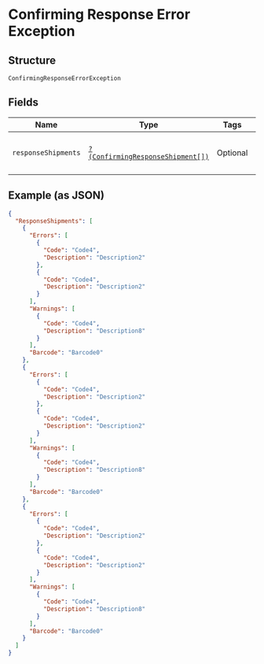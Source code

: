 
# Confirming Response Error Exception

## Structure

`ConfirmingResponseErrorException`

## Fields

| Name | Type | Tags | Description | Getter | Setter |
|  --- | --- | --- | --- | --- | --- |
| `responseShipments` | [`?(ConfirmingResponseShipment[])`](../../doc/models/confirming-response-shipment.md) | Optional | - | getResponseShipments(): ?array | setResponseShipments(?array responseShipments): void |

## Example (as JSON)

```json
{
  "ResponseShipments": [
    {
      "Errors": [
        {
          "Code": "Code4",
          "Description": "Description2"
        },
        {
          "Code": "Code4",
          "Description": "Description2"
        }
      ],
      "Warnings": [
        {
          "Code": "Code4",
          "Description": "Description8"
        }
      ],
      "Barcode": "Barcode0"
    },
    {
      "Errors": [
        {
          "Code": "Code4",
          "Description": "Description2"
        },
        {
          "Code": "Code4",
          "Description": "Description2"
        }
      ],
      "Warnings": [
        {
          "Code": "Code4",
          "Description": "Description8"
        }
      ],
      "Barcode": "Barcode0"
    },
    {
      "Errors": [
        {
          "Code": "Code4",
          "Description": "Description2"
        },
        {
          "Code": "Code4",
          "Description": "Description2"
        }
      ],
      "Warnings": [
        {
          "Code": "Code4",
          "Description": "Description8"
        }
      ],
      "Barcode": "Barcode0"
    }
  ]
}
```

